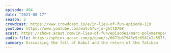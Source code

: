 ```yaml
---
episode: 494
date: "2021-08-17"
season: 2
crowdcast: https://www.crowdcast.io/e/in-lieu-of-fun-episode-119
youtube: https://www.youtube.com/watch?v=jo-ghttD708
acast: https://shows.acast.com/in-lieu-of-fun/episodes/marc-polymeropoulos-talks-afghanistan
audio-file: https://sphinx.acast.com/p/open/s/6071b87945e5c6581e2e5575/e/611d72d870e8850013332f0d/media.mp3
summary: Discussing the fall of Kabul and the return of the Taliban
---
```

